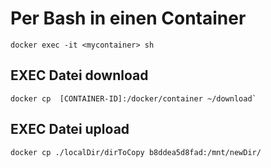 # Per Bash in einen Container

```
docker exec -it <mycontainer> sh
```

## EXEC Datei download

```
docker cp  [CONTAINER-ID]:/docker/container ~/download`
```

## EXEC Datei upload

```
docker cp ./localDir/dirToCopy b8ddea5d8fad:/mnt/newDir/
```
